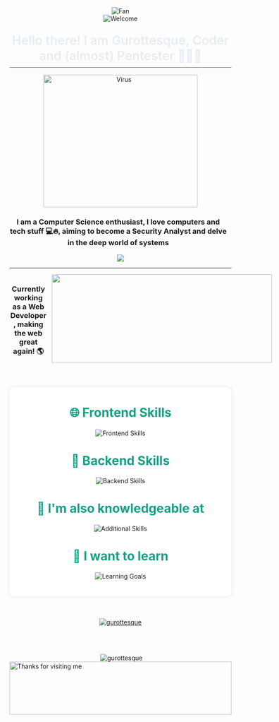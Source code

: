 <div align="center">
<img src="https://github.com/fnky/fnky/raw/fnky/img/fan-1.gif" alt="Fan" align="center">
</div>
<div align="center">
<img src="https://github.com/fnky/fnky/raw/fnky/img/welcome-fire.gif" alt="Welcome" align="center">
</div>
<p style="
  border-bottom-color: rgba(48, 54, 61, 0.7);
  border-bottom-style: solid;
  border-bottom-width: 1px;
  box-sizing: border-box;
  color: rgb(230, 237, 243);
  color-scheme: dark;
  display: block;
  font-family: -apple-system, BlinkMacSystemFont, 'Segoe UI', 'Noto Sans', Helvetica, Arial, sans-serif, 'Apple Color Emoji', 'Segoe UI Emoji';
  font-size: 28px;
  font-weight: 600;
  height: 79.3906px;
  line-height: 35px;
  margin-block-end: 16px;
  margin-block-start: 24px;
  margin-bottom: 16px;
  margin-inline-end: 0px;
  margin-inline-start: 0px;
  margin-left: 0px;
  margin-right: 0px;
  margin-top: 24px;
  overflow-wrap: break-word;
  padding-bottom: 8.4px;
  text-align: center;
  text-size-adjust: 100%;
  unicode-bidi: bidi-override;" align="center">Hello there! I am Gurottesque, Coder and (almost) Pentester 👨🏻‍💻 </p>
<div align="center" >
<img style="width:350px; height:300px" src="https://media1.tenor.com/m/4jL56HeueQkAAAAC/virus-please-wait.gif" alt="Virus" align="center">
</div>

<div style="display: inline-block;" align="center">  
  <h3 style="display: inline-block; margin-right: 10px;">I am a Computer Science enthusiast, I love computers and tech stuff 💻🔥, aiming to become a Security Analyst and delve in the deep world of systems</h3>
  <img style="display: inline-block;"  src="https://media1.tenor.com/m/XEnB7ZmA43UAAAAC/agent-stalker.gif">
</div>
<hr>

<div style="display: flex;" align="center">
  <h3 style="display: inline-block; margin-right: 10px;">Currently working as a Web Developer, making the web great again! 🌎</h3>
  <img style="display: inline-block; width: 500px; height: 200px;" src="https://i.pinimg.com/originals/5b/10/8f/5b108fae049634eb1f2e78789b9b6ad2.gif">
</div>
<div align="center" style="max-width: 800px; margin: 50px auto; padding: 20px; background: #fff; border-radius: 10px; box-shadow: 0 0 10px rgba(0, 0, 0, 0.1);">
    <h2 style="font-size: 2em; margin: 20px 0; color: #16a085;">🌐 Frontend Skills</h2>
    <img src="https://skillicons.dev/icons?i=js,ts,html,css,tailwind,react,nextjs,redux,figma" alt="Frontend Skills" style="max-width: 100%; height: auto;"/>
    <br/><br/>
    <h2 style="font-size: 2em; margin: 20px 0; color: #16a085;">🔧 Backend Skills</h2>
    <img src="https://skillicons.dev/icons?i=mysql,postgres,sqlite,supabase,nodejs,express,nestjs,postman" alt="Backend Skills" style="max-width: 100%; height: auto;"/>
    <br/><br/>
    <h2 style="font-size: 2em; margin: 20px 0; color: #16a085;">🧠 I'm also knowledgeable at</h2>
    <img src="https://skillicons.dev/icons?i=linux,bash,c,cpp,py,bots,docker,php,git,godot" alt="Additional Skills" style="max-width: 100%; height: auto;"/>
    <br/><br/>
    <h2 style="font-size: 2em; margin: 20px 0; color: #16a085;">🎯 I want to learn</h2>
    <img src="https://skillicons.dev/icons?i=angular,rust,dotnet,vite" alt="Learning Goals" style="max-width: 100%; height: auto;"/>
    <br/><br/>
</div>


<div align="center"> <a href="https://github.com/Gurottesque/github-profile-trophy"><img src="https://github-profile-trophy.vercel.app/?username=gurottesque" alt="gurottesque" /></a> </div>

<br/><br/>

<div align="center">&nbsp;<img align="center" src="https://github-readme-stats.vercel.app/api?username=gurottesque&show_icons=true&locale=en" alt="gurottesque" /></div>

<img height="120" alt="Thanks for visiting me" width="100%" src="https://raw.githubusercontent.com/BrunnerLivio/brunnerlivio/master/images/marquee.svg" />
<br />
